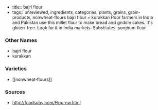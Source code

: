 - title:: bajri flour
- tags:: unreviewed, ingredients, categories, plants, grains, grain-products, nonwheat-flours
bajri flour = kurakkan Poor farmers in India and Pakistan use this millet flour to make bread and griddle cakes. It's gluten-free. Look for it in India markets. Substitutes: sorghum flour

### Other Names

* bajri flour
* kurakkan

### Varieties

* [[nonwheat-flours]]

### Sources
* http://foodsubs.com/Flournw.html
